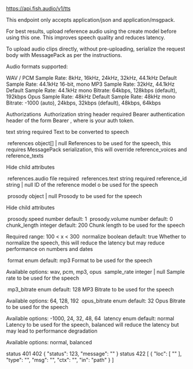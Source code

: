 https://api.fish.audio/v1/tts

This endpoint only accepts application/json and application/msgpack.

For best results, upload reference audio using the create model before using this one. This improves speech quality and reduces latency.

To upload audio clips directly, without pre-uploading, serialize the request body with MessagePack as per the instructions.

Audio formats supported:

WAV / PCM
Sample Rate: 8kHz, 16kHz, 24kHz, 32kHz, 44.1kHz
Default Sample Rate: 44.1kHz
16-bit, mono
MP3
Sample Rate: 32kHz, 44.1kHz
Default Sample Rate: 44.1kHz
mono
Bitrate: 64kbps, 128kbps (default), 192kbps
Opus
Sample Rate: 48kHz
Default Sample Rate: 48kHz
mono
Bitrate: -1000 (auto), 24kbps, 32kbps (default), 48kbps, 64kbps

Authorizations
​
Authorization
string
header
required
Bearer authentication header of the form Bearer <token>, where <token> is your auth token.


text
string
required
Text to be converted to speech

​
references
object[] | null
References to be used for the speech, this requires MessagePack serialization, this will override reference_voices and reference_texts


Hide child attributes

​
references.audio
file
required
​
references.text
string
required
​
reference_id
string | null
ID of the reference model o be used for the speech

​
prosody
object | null
Prosody to be used for the speech


Hide child attributes

​
prosody.speed
number
default: 1
​
prosody.volume
number
default: 0
​
chunk_length
integer
default: 200
Chunk length to be used for the speech

Required range: 100 < x < 300
​
normalize
boolean
default: true
Whether to normalize the speech, this will reduce the latency but may reduce performance on numbers and dates

​
format
enum<string>
default: mp3
Format to be used for the speech

Available options: wav, pcm, mp3, opus 
​
sample_rate
integer | null
Sample rate to be used for the speech

​
mp3_bitrate
enum<integer>
default: 128
MP3 Bitrate to be used for the speech

Available options: 64, 128, 192 
​
opus_bitrate
enum<integer>
default: 32
Opus Bitrate to be used for the speech

Available options: -1000, 24, 32, 48, 64 
​
latency
enum<string>
default: normal
Latency to be used for the speech, balanced will reduce the latency but may lead to performance degradation

Available options: normal, balanced 

status 401 402
{
  "status": 123,
  "message": "<string>"
}
status 422
[
  {
    "loc": [
      "<string>"
    ],
    "type": "<string>",
    "msg": "<string>",
    "ctx": "<string>",
    "in": "path"
  }
]